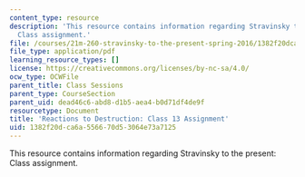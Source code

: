 ```yaml
---
content_type: resource
description: 'This resource contains information regarding Stravinsky to the present:
  Class assignment.'
file: /courses/21m-260-stravinsky-to-the-present-spring-2016/1382f20dca6a556670d53064e73a7125_MIT21M_260S16_assn13.pdf
file_type: application/pdf
learning_resource_types: []
license: https://creativecommons.org/licenses/by-nc-sa/4.0/
ocw_type: OCWFile
parent_title: Class Sessions
parent_type: CourseSection
parent_uid: dead46c6-abd8-d1b5-aea4-b0d71df4de9f
resourcetype: Document
title: 'Reactions to Destruction: Class 13 Assignment'
uid: 1382f20d-ca6a-5566-70d5-3064e73a7125
---
```

This resource contains information regarding Stravinsky to the present: Class assignment.